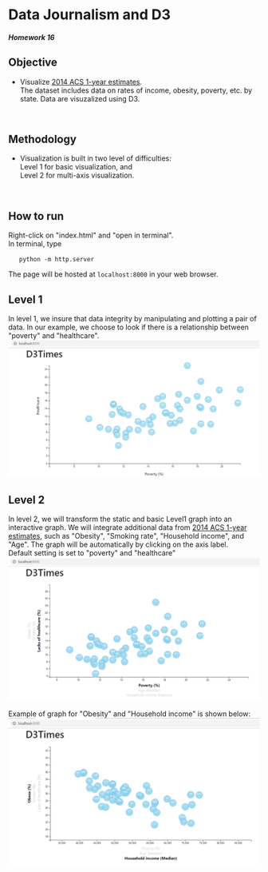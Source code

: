 # Data Journalism and D3
##### Homework 16

## Objective
- Visualize [2014 ACS 1-year estimates](https://factfinder.census.gov/faces/nav/jsf/pages/searchresults.xhtml). <br>The dataset includes data on rates of income, obesity, poverty, etc. by state.
Data are visuzalized using D3. 
 <br>
 
## Methodology
- Visualization is built in two level of difficulties: 
 <br>Level 1 for basic visualization, and 
 <br>Level 2 for multi-axis visualization. 
<br>

## How to run
Right-click on "index.html" and "open in terminal". <br>
In terminal, type 
``` 
   python -m http.server
```
The page will be hosted at `localhost:8000` in your web browser. 
 <br>

 ## Level 1
 In level 1, we insure that data integrity by manipulating and plotting a pair of data. In our example, we choose to look if there is a relationship between "poverty" and "healthcare". 
 <br>
    ![Lev1](images/Lev1.PNG)
    <br>

 ## Level 2
 In level 2, we will transform the static and basic Level1 graph into an interactive graph. We will integrate additional data from [2014 ACS 1-year estimates](https://factfinder.census.gov/faces/nav/jsf/pages/searchresults.xhtml), such as "Obesity", "Smoking rate", "Household income", and "Age". 
 The graph will be automatically by clicking on the axis label.
<br>
Default setting is set to "poverty" and "healthcare"
 <br>
    ![Lev2_default](images/Lev2_default.PNG)
    <br>
<br>
Example of graph for "Obesity" and "Household income" is shown below:
 <br>
    ![Lev2_ex2](images/Lev2_ex2.PNG)
    <br>
